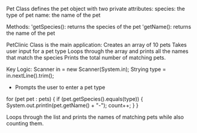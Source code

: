 Pet Class defines the pet object with two private attributes: 
species: the type of pet
name: the name of the pet

Methods:
'getSpecies(): returns the species of the pet
'getName(): returns the name of the pet

PetClinic Class is the main application:
Creates an array of 10 pets
Takes user input for a pet type
Loops through the array and prints all the names that match the species
Prints the total number of matching pets.

Key Logic:
Scanner in = new Scanner(System.in);
Strying type = in.nextLine().trim();
- Prompts the user to enter a pet type

for (pet pet : pets) {
    if (pet.getSpecies().equals(type)) {
        System.out.println(pet.getName() + "-");
        count++;
    }
}

Loops through the list and prints the names of matching pets while also counting them.

